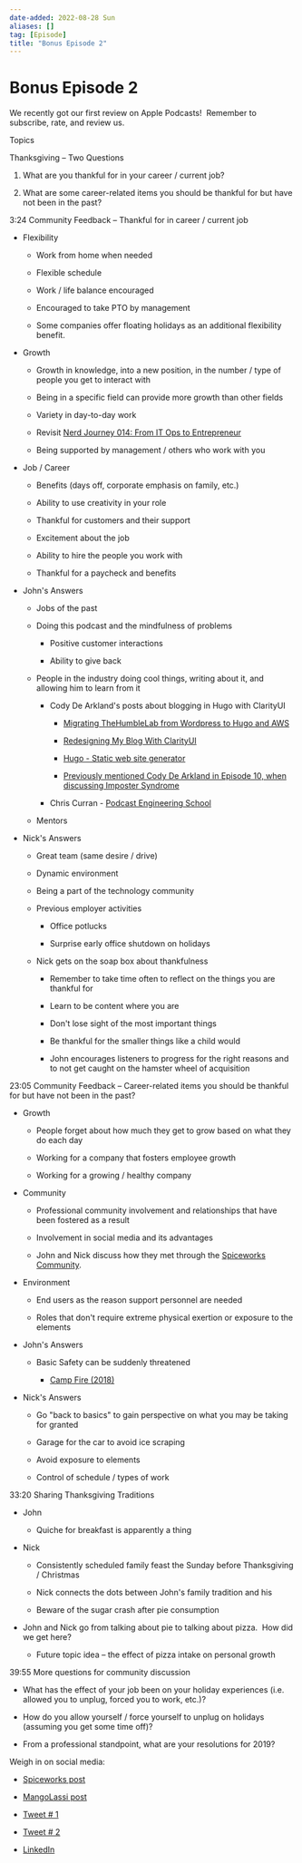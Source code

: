 ```yaml
---
date-added: 2022-08-28 Sun
aliases: []
tag: [Episode]
title: "Bonus Episode 2"
---
```


# Bonus Episode 2

We recently got our first review on Apple Podcasts!  Remember to subscribe, rate, and review us. 

Topics 

Thanksgiving – Two Questions 

1.  What are you thankful for in your career / current job?  
    
2.  What are some career-related items you should be thankful for but have not been in the past? 
    

3:24 Community Feedback – Thankful for in career / current job 

-   Flexibility 
    
    -   Work from home when needed 
        
    -   Flexible schedule 
        
    -   Work / life balance encouraged 
        
    -   Encouraged to take PTO by management 
        
    -   Some companies offer floating holidays as an additional flexibility benefit. 
        
-   Growth 
    
    -   Growth in knowledge, into a new position, in the number / type of people you get to interact with 
        
    -   Being in a specific field can provide more growth than other fields 
        
    -   Variety in day-to-day work 
        
    -   Revisit [Nerd Journey 014: From IT Ops to Entrepreneur](http://nerd-journey.com/nerd-journey-014-from-it-ops-to-entrepreneur/) 
        
    -   Being supported by management / others who work with you 
        
-   Job / Career 
    
    -   Benefits (days off, corporate emphasis on family, etc.) 
        
    -   Ability to use creativity in your role 
        
    -   Thankful for customers and their support 
        
    -   Excitement about the job 
        
    -   Ability to hire the people you work with 
        
    -   Thankful for a paycheck and benefits 
        
-   John's Answers 
    
    -   Jobs of the past 
        
    -   Doing this podcast and the mindfulness of problems 
        
        -   Positive customer interactions 
            
        -   Ability to give back 
            
    -   People in the industry doing cool things, writing about it, and allowing him to learn from it 
        
        -   Cody De Arkland's posts about blogging in Hugo with ClarityUI 
            
            -   [Migrating TheHumbleLab from Wordpress to Hugo and AWS](https://www.thehumblelab.com/migrating-to-hugo-aws/) 
                
            -   [Redesigning My Blog With ClarityUI](https://www.thehumblelab.com/redesigning-my-blog-with-clarityui/) 
                
            -   [Hugo - Static web site generator](https://gohugo.io/) 
                
            -   [Previously mentioned Cody De Arkland in Episode 10, when discussing Imposter Syndrome](http://nerd-journey.com/nerd-journey-010-seven-month-check-in-and-impostor-syndrome/)  
                
        -   Chris Curran - [Podcast Engineering School](https://podcastengineeringschool.com/) 
            
    -   Mentors 
        
-   Nick's Answers 
    
    -   Great team (same desire / drive) 
        
    -   Dynamic environment 
        
    -   Being a part of the technology community 
        
    -   Previous employer activities 
        
        -   Office potlucks 
            
        -   Surprise early office shutdown on holidays 
            
    -   Nick gets on the soap box about thankfulness 
        
        -   Remember to take time often to reflect on the things you are thankful for 
            
        -   Learn to be content where you are 
            
        -   Don't lose sight of the most important things 
            
        -   Be thankful for the smaller things like a child would 
            
        -   John encourages listeners to progress for the right reasons and to not get caught on the hamster wheel of acquisition 
            

23:05 Community Feedback – Career-related items you should be thankful for but have not been in the past? 

-   Growth 
    
    -   People forget about how much they get to grow based on what they do each day 
        
    -   Working for a company that fosters employee growth 
        
    -   Working for a growing / healthy company 
        
-   Community 
    
    -   Professional community involvement and relationships that have been fostered as a result 
        
    -   Involvement in social media and its advantages 
        
    -   John and Nick discuss how they met through the [Spiceworks Community](https://community.spiceworks.com/). 
        
-   Environment 
    
    -   End users as the reason support personnel are needed 
        
    -   Roles that don't require extreme physical exertion or exposure to the elements  
        
-   John's Answers 
    
    -   Basic Safety can be suddenly threatened 
        
        -   [Camp Fire (2018)](https://en.wikipedia.org/wiki/Camp_Fire_(2018)) 
            
-   Nick's Answers 
    
    -   Go "back to basics" to gain perspective on what you may be taking for granted 
        
    -   Garage for the car to avoid ice scraping 
        
    -   Avoid exposure to elements 
        
    -   Control of schedule / types of work 
        

33:20 Sharing Thanksgiving Traditions 

-   John 
    
    -   Quiche for breakfast is apparently a thing 
        
-   Nick  
    
    -   Consistently scheduled family feast the Sunday before Thanksgiving / Christmas 
        
    -   Nick connects the dots between John's family tradition and his 
        
    -   Beware of the sugar crash after pie consumption 
        
-   John and Nick go from talking about pie to talking about pizza.  How did we get here? 
    
    -   Future topic idea – the effect of pizza intake on personal growth 
        

39:55 More questions for community discussion 

-   What has the effect of your job been on your holiday experiences (i.e. allowed you to unplug, forced you to work, etc.)?  
    
-   How do you allow yourself / force yourself to unplug on holidays (assuming you get some time off)?  
    
-   From a professional standpoint, what are your resolutions for 2019?  
    

Weigh in on social media: 

-   [Spiceworks post](https://community.spiceworks.com/topic/2175130-weigh-in-on-holiday-career-topics) 
    
-   [MangoLassi post](https://mangolassi.it/topic/18377/weigh-in-on-holiday-career-topics) 
    
-   [Tweet # 1](https://twitter.com/Networknerd_/status/1063918646123249665) 
    
-   [Tweet # 2](https://twitter.com/Networknerd_/status/1063918826428014593) 
    
-   [LinkedIn](https://www.linkedin.com/feed/update/urn:li:activity:6467854633825038336)